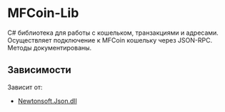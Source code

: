 
# MFCoin-Lib
C# библиотека для работы с кошельком, транзакциями и адресами.
Осуществляет подключение к MFCoin кошельку через JSON-RPC.
Методы документированы.

## Зависимости
Зависит от:
* [Newtonsoft.Json.dll](https://www.newtonsoft.com/)
